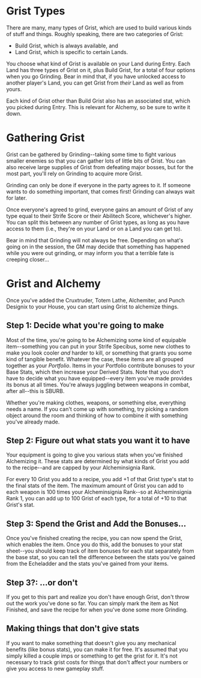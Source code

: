 # Grist Types
There are many, many types of Grist, which are used to build various kinds of stuff and things. Roughly speaking, there are two categories of Grist:

- Build Grist, which is always available, and
- Land Grist, which is specific to certain Lands.

You choose what kind of Grist is available on your Land during Entry. Each Land has three types of Grist on it, plus Build Grist, for a total of four options when you go Grinding. Bear in mind that, if you have unlocked access to another player's Land, you can get Grist from *their* Land as well as from yours.

Each kind of Grist other than Build Grist also has an associated stat, which you picked during Entry. This is relevant for Alchemy, so be sure to write it down.
# Gathering Grist
Grist can be gathered by Grinding--taking some time to fight various smaller enemies so that you can gather lots of little bits of Grist. You can also receive large supplies of Grist from defeating major bosses, but for the most part, you'll rely on Grinding to acquire more Grist.

Grinding can only be done if everyone in the party agrees to it. If someone wants to do something important, that comes first! Grinding can always wait for later.

Once everyone's agreed to grind, everyone gains an amount of Grist of any type equal to their Strife Score or their Abilitech Score, whichever's higher. You can split this between any number of Grist types, as long as you have access to them (i.e., they're on your Land or on a Land you can get to).

Bear in mind that Grinding will not always be free. Depending on what's going on in the session, the GM may decide that something has happened while you were out grinding, or may inform you that a terrible fate is creeping closer...
# Grist and Alchemy
Once you've added the Cruxtruder, Totem Lathe, Alchemiter, and Punch Designix to your House, you can start using Grist to alchemize things.

## Step 1: Decide what you're going to make
Most of the time, you're going to be Alchemizing some kind of equipable item--something you can put in your Strife Specibus, some new clothes to make you look cooler *and* harder to kill, or something that grants you some kind of tangible benefit. Whatever the case, these items are all grouped together as your *Portfolio*. Items in your Portfolio contribute bonuses to your Base Stats, which then increase your Derived Stats. Note that you don't have to decide what you have equipped--every item you've made provides its bonus at all times. You're always juggling between weapons in combat, after all--this is SBURB.

Whether you're making clothes, weapons, or something else, everything needs a name. If you can't come up with something, try picking a random object around the room and thinking of how to combine it with something you've already made.

## Step 2: Figure out what stats you want it to have
Your equipment is going to give you various stats when you've finished Alchemizing it. These stats are determined by what kinds of Grist you add to the recipe--and are capped by your Alcheminsignia Rank.

For every 10 Grist you add to a recipe, you add +1 of that Grist type's stat to the final stats of the item. The maximum amount of Grist you can add to each weapon is 100 times your Alcheminsignia Rank--so at Alcheminsignia Rank 1, you can add up to 100 Grist of each type, for a total of +10 to that Grist's stat.

## Step 3: Spend the Grist and Add the Bonuses...
Once you've finished creating the recipe, you can now spend the Grist, which enables the item. Once you do this, add the bonuses to your stat sheet--you should keep track of item bonuses for each stat separately from the base stat, so you can tell the difference between the stats you've gained from the Echeladder and the stats you've gained from your items.

## Step 3?: ...or don't
If you get to this part and realize you don't have enough Grist, don't throw out the work you've done so far. You can simply mark the item as Not Finished, and save the recipe for when you've done some more Grinding.

## Making things that don't give stats
If you want to make something that doesn't give you any mechanical benefits (like bonus stats), you can make it for free. It's assumed that you simply killed a couple imps or something to get the grist for it. It's not necessary to track grist costs for things that don't affect your numbers or give you access to new gameplay stuff.